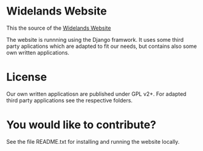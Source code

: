 # Widelands Website

This the source of the [Widelands Website](https://www.widelands.org)

The website is runnning using the Django framwork. It uses some third party
aplications which are adapted to fit our needs, but contains also some own
written applications.

# License

Our own written applicatiosn are published under GPL v2+.
For adapted third party applications see the respective folders.

# You would like to contribute?

See the file README.txt for installing and running the website locally.
